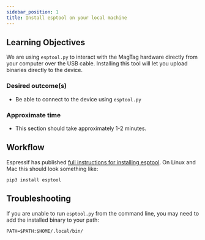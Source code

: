 ```yaml
---
sidebar_position: 1
title: Install esptool on your local machine
---
```


## Learning Objectives

We are using `esptool.py` to interact with the MagTag hardware directly from your computer over the USB cable. Installing this tool will let you upload binaries directly to the device.

### Desired outcome(s)
* Be able to connect to the device using `esptool.py`
### Approximate time
* This section should take approximately 1-2 minutes.

## Workflow

Espressif has published [full instructions for installing
esptool](https://docs.espressif.com/projects/esptool/en/latest/esp32/installation.html).
On Linux and Mac this should look something like:

```
pip3 install esptool
```

## Troubleshooting

If you are unable to run `esptool.py` from the command line, you may need to add
the installed binary to your path:

```
PATH=$PATH:$HOME/.local/bin/
```
